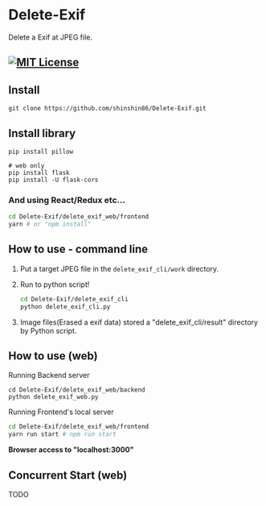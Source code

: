 # Delete-Exif
Delete a Exif at JPEG file.


[![MIT License](http://img.shields.io/badge/license-MIT-blue.svg?style=flat)](./LICENSE)
------
## Install

    git clone https://github.com/shinshin86/Delete-Exif.git

## Install library

	pip install pillow
	
	# web only
	pip install flask
	pip install -U flask-cors

### And using React/Redux etc...

```bash
cd Delete-Exif/delete_exif_web/frontend
yarn # or "npm install"
```



## How to use - command line

1. Put a target JPEG file in the ``delete_exif_cli/work`` directory.

2. Run to python script!

   ```bash
   cd Delete-Exif/delete_exif_cli
   python delete_exif_cli.py
   ```

3. Image files(Erased a exif data) stored a "delete_exif_cli/result" directory by Python script.


## How to use (web)

Running Backend server

	cd Delete-Exif/delete_exif_web/backend
	python delete_exif_web.py

Running Frontend's local server

```bash
cd Delete-Exif/delete_exif_web/frontend
yarn run start # npm run start
```

**Browser access to "localhost:3000"**



## Concurrent Start (web)

TODO